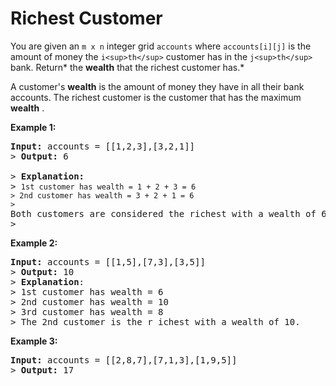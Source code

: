 # Richest Customer

You are given an `m x n` integer grid `accounts` where `accounts[i][j]` is the amount of money the `i<sup>th</sup>` customer has in the `j<sup>th</sup>` bank. Return* the **wealth** that the richest customer has.*

A customer's **wealth** is the amount of money they have in all their bank accounts. The richest customer is the customer that has the maximum  **wealth** .

**Example 1:**

 <pre><strong>Input:</strong> accounts = [[1,2,3],[3,2,1]]
> <strong>Output:</strong> 6<br>
> <strong>Explanation</strong><strong>:</strong>
> <code>1st customer has wealth = 1 + 2 + 3 = 6
> </code><code>2nd customer has wealth = 3 + 2 + 1 = 6
> </code>Both customers are considered the richest with a wealth of 6 each, so return 6.
> </pre>

**Example 2:**

<pre><strong>Input:</strong> accounts = [[1,5],[7,3],[3,5]]
> <strong>Output:</strong> 10
> <strong>Explanation</strong>:
> 1st customer has wealth = 6
> 2nd customer has wealth = 10
> 3rd customer has wealth = 8
> The 2nd customer is the r ichest with a wealth of 10.</pre>

**Example 3:**

 <pre><strong>Input:</strong> accounts = [[2,8,7],[7,1,3],[1,9,5]]
> <strong>Output:</strong> 17</pre>
